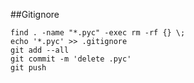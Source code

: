##Gitignore

    find . -name "*.pyc" -exec rm -rf {} \;
    echo '*.pyc' >> .gitignore
    git add --all
    git commit -m 'delete .pyc'
    git push
    


    
